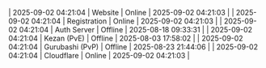 | 2025-09-02 04:21:04 | Website | Online | 2025-09-02 04:21:03 |
| 2025-09-02 04:21:04 | Registration | Online | 2025-09-02 04:21:03 |
| 2025-09-02 04:21:04 | Auth Server | Offline | 2025-08-18 09:33:31 |
| 2025-09-02 04:21:04 | Kezan (PvE) | Offline | 2025-08-03 17:58:02 |
| 2025-09-02 04:21:04 | Gurubashi (PvP) | Offline | 2025-08-23 21:44:06 |
| 2025-09-02 04:21:04 | Cloudflare | Online | 2025-09-02 04:21:03 |
